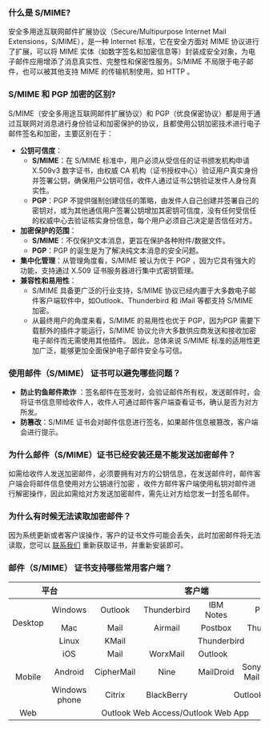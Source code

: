 
### 什么是 S/MIME?
安全多用途互联网邮件扩展协议（Secure/Multipurpose Internet Mail Extensions，S/MIME），是一种 Internet 标准，它在安全方面对 MIME 协议进行了扩展，可以将 MIME 实体（如数字签名和加密信息等）封装成安全对象，为电子邮件应用增添了消息真实性、完整性和保密性服务。S/MIME 不局限于电子邮件，也可以被其他支持  MIME 的传输机制使用，如 HTTP 。

### S/MIME 和 PGP 加密的区别?
  S/MIME（安全多用途互联网邮件扩展协议）和 PGP（优良保密协议）都是用于通过互联网对消息进行身份验证和加密保护的协议，且都使用公钥加密技术进行电子邮件签名和加密，主要区别在于：
- **公钥可信度**：
	- **S/MIME**：在 S/MIME 标准中，用户必须从受信任的证书颁发机构申请 X.509v3 数字证书，由权威 CA 机构（证书授权中心）验证用户真实身份并签署公钥，确保用户公钥可信，收件人通过证书公钥验证发件人身份真实性。
	- **PGP**：PGP 不提供强制创建信任的策略，由发件人自己创建并签署自己的密钥对，或为其他通信用户签署公钥增加其密钥可信度，没有任何受信任的权威中心去验证核实身份信息，每个用户必须自己决定是否信任对方。
- **加密保护的范围**：
	- **S/MIME**：不仅保护文本消息，更旨在保护各种附件/数据文件。
	- **PGP**：PGP 的诞生是为了解决纯文本消息的安全问题。
- **集中化管理**：从管理角度看，S/MIME 被认为优于 PGP ，因为它具有强大的功能，支持通过 X.509 证书服务器进行集中式密钥管理。
- **兼容性和易用性**：
	- S/MIME 具备更广泛的行业支持，S/MIME 协议已经内置于大多数电子邮件客户端软件中，如Outlook、Thunderbird 和 iMail 等都支持 S/MIME 加密。
	- 从最终用户的角度来看，S/MIME 的易用性也优于 PGP，因为PGP 需要下载额外的插件才能运行，S/MIME 协议允许大多数供应商发送和接收加密电子邮件而无需使用其他插件。
因此，总体来说 S/MIME 标准的适用性更加广泛，能够更加全面保护电子邮件安全与可信。

### 使用邮件（S/MIME） 证书可以避免哪些问题？
- **防止钓鱼邮件欺诈** ：签名邮件在签发时，会验证邮件所有权，发送邮件时，会将证书信息带给收件人，收件人可通过邮件客户端查看证书，确认是否为对方所发。
- **防篡改**：S/MIME 证书会对邮件信息进行签名，如果邮件信息被篡改，客户端会进行提示。
 
### 为什么邮件（S/MIME）证书已经安装还是不能发送加密邮件？
如需给收件人发送加密邮件，必须要拥有对方的公钥信息，在发送邮件时，邮件客户端会将邮件信息使用对方公钥进行加密 ，收件方邮件客户端使用私钥对邮件进行解密操作，因此如需给对方发送加密邮件，需先让对方给您发一封签名邮件。

### 为什么有时候无法读取加密邮件？
因为系统更新或者客户误操作，客户的证书文件可能会丢失，此时加密邮件将无法读取，您可以 [联系我们](https://cloud.tencent.com/act/event/connect-service) 重新获取证书，并重新安装即可。

[](id:khd)
### 邮件（S/MIME） 证书支持哪些常用客户端？

<table>
<thead>
  <tr>
    <th colspan="2"  style="text-align:center">平台</th>
    <th colspan="5" style="text-align:center">客户端</th>
  </tr>
</thead>
<tbody>
  <tr>
    <td rowspan="3" style="text-align:center">Desktop</td>
    <td style="text-align:center">Windows</td>
    <td style="text-align:center">Outlook</td>
    <td style="text-align:center">Thunderbird</td>
    <td style="text-align:center">IBM Notes</td>
    <td colspan="2" style="text-align:center">Postbox</td>
  </tr>
  <tr>
    <td style="text-align:center">Mac</td>
    <td style="text-align:center">Mail</td>
    <td style="text-align:center">Airmail</td>
    <td style="text-align:center">Postbox</td>
    <td colspan="2" style="text-align:center">Thunderbird</td>
  </tr>
  <tr>
    <td style="text-align:center">Linux</td>
    <td  style="text-align:center">KMail</td>
    <td colspan="4" style="text-align:center">Thunderbird</td>
  </tr>
  <tr>
    <td rowspan="3" style="text-align:center">Mobile</td>
    <td style="text-align:center">iOS</td>
    <td style="text-align:center">Mail</td>
    <td style="text-align:center">WorxMail</td>
    <td colspan="3">Outlook</td>
  </tr>
  <tr>
    <td style="text-align:center">Android</td>
    <td style="text-align:center">CipherMail</td>
    <td style="text-align:center">Nine</td>
    <td style="text-align:center">MailDroid</td>
    <td style="text-align:center">Sony Mail</td>
    <td style="text-align:center">Outlook</td>
  </tr>
  <tr>
    <td style="text-align:center">Windows phone</td>
    <td style="text-align:center">Citrix</td>
    <td style="text-align:center">BlackBerry</td>
    <td colspan="3" style="text-align:center">Outlook</td>
  </tr>
  <tr>
    <td style="text-align:center">Web</td>
    <td colspan="6" style="text-align:center">Outlook Web Access/Outlook Web App
		</td>
  </tr>
	</tbody>
 </table>

